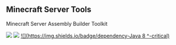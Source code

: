 ## Minecraft Server Tools

Minecraft Server Assembly Builder Toolkit

[![](https://img.shields.io/badge/Created%20by-flexice-success)](http://vk.com/fl3xice) [![](https://img.shields.io/badge/dependency-Python%203.8%20%5E-critical)](https://www.python.org/ftp/python/3.8.1/python-3.8.1.exe) [![](https://img.shields.io/badge/dependency-Java 8 ^-critical)](https://java.com/ru/download/)
